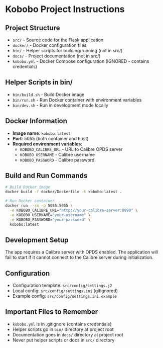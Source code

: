 # Kobobo Project Instructions

## Project Structure

- `src/` - Source code for the Flask application
- `docker/` - Docker configuration files
- `bin/` - Helper scripts for building/running (not in src/)
- `docs/` - Project documentation (not in src/)
- `kobobo.yml` - Docker Compose configuration (IGNORED - contains credentials)

## Helper Scripts in bin/

- `bin/build.sh` - Build Docker image
- `bin/run.sh` - Run Docker container with environment variables
- `bin/dev.sh` - Run in development mode locally

## Docker Information

- **Image name**: `kobobo:latest`
- **Port**: 5055 (both container and host)
- **Required environment variables**:
  - `KOBOBO_CALIBRE_URL` - URL to Calibre OPDS server
  - `KOBOBO_USERNAME` - Calibre username
  - `KOBOBO_PASSWORD` - Calibre password

## Build and Run Commands

```bash
# Build Docker image
docker build -f docker/Dockerfile -t kobobo:latest .

# Run Docker container
docker run --rm -p 5055:5055 \
  -e KOBOBO_CALIBRE_URL="http://your-calibre-server:8090" \
  -e KOBOBO_USERNAME="your-username" \
  -e KOBOBO_PASSWORD="your-password" \
  kobobo:latest
```

## Development Setup

The app requires a Calibre server with OPDS enabled. The application will fail to start if it cannot connect to the Calibre server during initialization.

## Configuration

- Configuration template: `src/config/settings.j2`
- Local config: `src/config/settings.ini` (gitignored)
- Example config: `src/config/settings.ini.example`

## Important Files to Remember

- `kobobo.yml` is in .gitignore (contains credentials)
- Helper scripts go in `bin/` directory at project root
- Documentation goes in `docs/` directory at project root
- Never put helper scripts or docs in `src/` directory